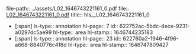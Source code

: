 file-path:: ../assets/L02_1646743221161_0.pdf
file:: [L02_1646743221161_0.pdf](../assets/L02_1646743221161_0.pdf)
title:: hls__L02_1646743221161_0

- [:span]
  ls-type:: annotation
  hl-page:: 7
  id:: 622752ac-5bdc-4ece-9231-a0297dc5ae99
  hl-type:: area
  hl-stamp:: 1646744235183
- [:span]
  ls-type:: annotation
  hl-page:: 23
  id:: 622760a2-1946-4f96-a668-8840776c418d
  hl-type:: area
  hl-stamp:: 1646747809427